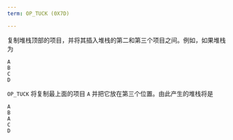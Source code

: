 ```yaml
---
term: OP_TUCK (0X7D)

---
```

复制堆栈顶部的项目，并将其插入堆栈的第二和第三个项目之间。例如，如果堆栈为

```text
A
B
C
D
```

`OP_TUCK` 将复制最上面的项目 `A` 并把它放在第三个位置。由此产生的堆栈将是

```text
A
B
A
C
D
```